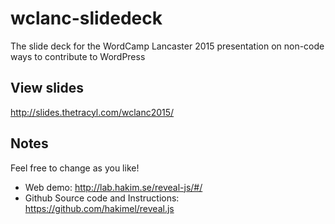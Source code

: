 # wclanc-slidedeck
The slide deck for the WordCamp Lancaster 2015 presentation on non-code ways to contribute to WordPress

## View slides

http://slides.thetracyl.com/wclanc2015/

## Notes

Feel free to change as you like!
* Web demo: http://lab.hakim.se/reveal-js/#/
* Github Source code and Instructions: https://github.com/hakimel/reveal.js